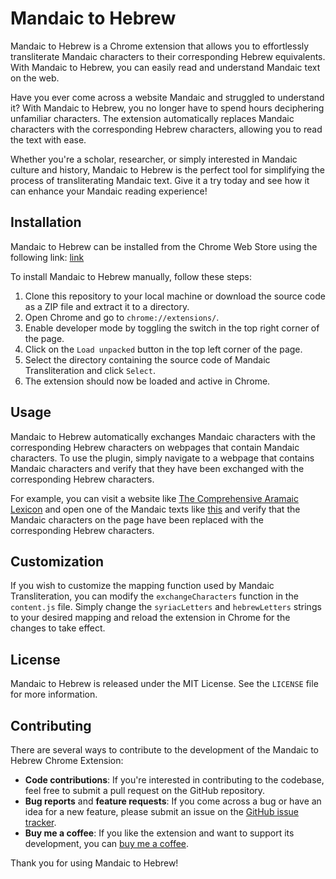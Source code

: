 
#  Mandaic to Hebrew

Mandaic to Hebrew is a Chrome extension that allows you to effortlessly transliterate Mandaic characters to their corresponding Hebrew equivalents. With Mandaic to Hebrew, you can easily read and understand Mandaic text on the web.

Have you ever come across a website Mandaic and struggled to understand it? With Mandaic to Hebrew, you no longer have to spend hours deciphering unfamiliar characters. The extension automatically replaces Mandaic characters with the corresponding Hebrew characters, allowing you to read the text with ease.

Whether you're a scholar, researcher, or simply interested in Mandaic culture and history, Mandaic to Hebrew is the perfect tool for simplifying the process of transliterating Mandaic text. Give it a try today and see how it can enhance your Mandaic reading experience!

## Installation

Mandaic to Hebrew can be installed from the Chrome Web Store using the following link:
[link](https://chrome.google.com/webstore/detail/mandaic-transcriber-plugi/bfobmamcipjifpnpapgpejfjdcafgjjb/)

To install Mandaic to Hebrew manually, follow these steps:

1.  Clone this repository to your local machine or download the source code as a ZIP file and extract it to a directory.
2.  Open Chrome and go to `chrome://extensions/`.
3.  Enable developer mode by toggling the switch in the top right corner of the page.
4.  Click on the `Load unpacked` button in the top left corner of the page.
5.  Select the directory containing the source code of Mandaic Transliteration and click `Select`.
6.  The extension should now be loaded and active in Chrome.


## Usage

Mandaic to Hebrew automatically exchanges Mandaic characters with the corresponding Hebrew characters on webpages that contain Mandaic characters. To use the plugin, simply navigate to a webpage that contains Mandaic characters and verify that they have been exchanged with the corresponding Hebrew characters.

For example, you can visit a website like [The Comprehensive Aramaic Lexicon](https://cal.huc.edu/) and open one of the Mandaic texts like [this](https://cal.huc.edu/manget_a_chapter.php?file=74422&sub=107&) and verify that the Mandaic characters on the page have been replaced with the corresponding Hebrew characters.

## Customization

If you wish to customize the mapping function used by Mandaic Transliteration, you can modify the `exchangeCharacters` function in the `content.js` file. Simply change the `syriacLetters` and `hebrewLetters` strings to your desired mapping and reload the extension in Chrome for the changes to take effect.

## License

Mandaic to Hebrew is released under the MIT License. See the `LICENSE` file for more information.

## Contributing
There are several ways to contribute to the development of the Mandaic to Hebrew Chrome Extension:

* **Code contributions**: If you're interested in contributing to the codebase, feel free to submit a pull request on the GitHub repository.
* **Bug reports** and **feature requests**: If you come across a bug or have an idea for a new feature, please submit an issue on the [GitHub issue tracker](https://github.com/yanirmr/mandaic-to-hebrew-chrome-extension/issues).
* **Buy me a coffee**: If you like the extension and want to support its development, you can [buy me a coffee](https://www.buymeacoffee.com/yanirmr).

Thank you for using Mandaic to Hebrew!
